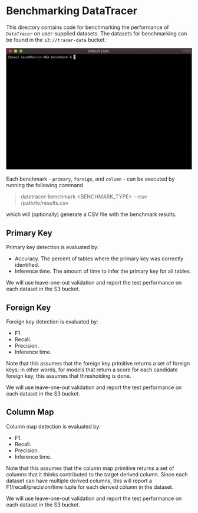# Benchmarking DataTracer
This directory contains code for benchmarking the performance of `DataTracer` 
on user-supplied datasets. The datasets for benchmarking can be found in the
`s3://tracer-data` bucket.

<p align="center">
    <img src="benchmark.gif"/>
</p>

Each benchmark - `primary`, `foreign`, and `column` - can be executed by 
running the following command

> datatracer-benchmark <BENCHMARK_TYPE> --csv /path/to/results.csv

which will (optionally) generate a CSV file with the benchmark results.

## Primary Key
Primary key detection is evaluated by:

 - Accuracy. The percent of tables where the primary key was correctly identified.
 - Inference time. The amount of time to infer the primary key for all tables.

We will use leave-one-out validation and report the test performance on each dataset
in the S3 bucket.

## Foreign Key
Foreign key detection is evaluated by:

 - F1.
 - Recall.
 - Precision.
 - Inference time.

Note that this assumes that the foreign key primitive returns a set of foreign keys;
in other words, for models that return a score for each candidate foreign key, this
assumes that thresholding is done.

We will use leave-one-out validation and report the test performance on each dataset
in the S3 bucket.

## Column Map
Column map detection is evaluated by:

 - F1.
 - Recall.
 - Precision.
 - Inference time.

Note that this assumes that the column map primitive returns a set of columns that it
thinks contributed to the target derived column. Since each dataset can have multiple
derived columns, this will report a F1/recall/precision/time tuple for each derived 
column in the dataset.

We will use leave-one-out validation and report the test performance on each dataset
in the S3 bucket.

